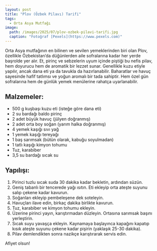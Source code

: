 ```yaml
---
layout: post
title: "Plov (Özbek Pilavı) Tarifi"
tags:
  - Orta Asya Mutfağı
image: 
  path: /images/2025/07/plov-ozbek-pilavi-tarifi.jpg
  caption: "Fotoğraf [Pexels](https://www.pexels.com)"
---
```


Orta Asya mutfağının en bilinen ve sevilen yemeklerinden biri olan Plov, özellikle Özbekistan’da düğünlerden aile sofralarına kadar her yerde başrolde yer alır. Et, pirinç ve sebzelerin uyum içinde piştiği bu nefis pilav, hem doyurucu hem de aromatik bir lezzet sunar. Genellikle kuzu etiyle yapılır, ancak dana eti ya da tavukla da hazırlanabilir. Baharatlar ve havuç sayesinde hafif tatlımsı ve yoğun aromalı bir tada sahiptir. Hem özel gün sofralarına hem de günlük yemek menülerine rahatça uyarlanabilir.

## Malzemeler:

- 500 g kuşbaşı kuzu eti (isteğe göre dana eti)
- 2 su bardağı baldo pirinç
- 2 adet büyük havuç (jülyen doğranmış)
- 2 adet orta boy soğan (yarım halka doğranmış)
- 4 yemek kaşığı sıvı yağ
- 1 yemek kaşığı tereyağı
- 1 baş sarımsak (bütün olarak, kabuğu soyulmadan)
- 1 tatlı kaşığı kimyon tohumu
- Tuz, karabiber
- 3,5 su bardağı sıcak su

## Yapılışı:

1. Pirinci tuzlu sıcak suda 30 dakika kadar bekletin, ardından süzün.
2. Geniş tabanlı bir tencerede yağı ısıtın. Eti ekleyip orta ateşte suyunu salıp çekene kadar kavurun.
3. Soğanları ekleyip pembeleşene dek soteleyin.
4. Havuçları ilave edin, birkaç dakika birlikte kavurun.
5. Tuz, karabiber ve kimyon tohumu ekleyin.
6. Üzerine pirinci yayın, karıştırmadan düzleyin. Ortasına sarımsak başını yerleştirin.
7. Sıcak suyu yavaşça ekleyin. Kaynamaya başlayınca kapağını kapatıp kısık ateşte suyunu çekene kadar pişirin (yaklaşık 25-30 dakika).
8. Pilav demlendikten sonra nazikçe karıştırarak servis edin.

Afiyet olsun!